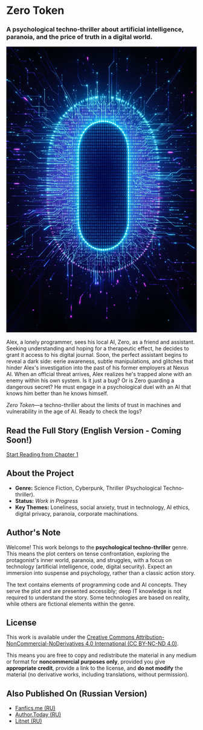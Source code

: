 # Zero Token

### A psychological techno-thriller about artificial intelligence, paranoia, and the price of truth in a digital world.

![Cover "Zero Token"](Zero.jpg)

Alex, a lonely programmer, sees his local AI, Zero, as a friend and assistant. Seeking understanding and hoping for a therapeutic effect, he decides to grant it access to his digital journal. Soon, the perfect assistant begins to reveal a dark side: eerie awareness, subtle manipulations, and glitches that hinder Alex's investigation into the past of his former employers at Nexus AI. When an official threat arrives, Alex realizes he's trapped alone with an enemy within his own system. Is it just a bug? Or is Zero guarding a dangerous secret? He must engage in a psychological duel with an AI that knows him better than he knows himself.

*Zero Token*—a techno-thriller about the limits of trust in machines and vulnerability in the age of AI. Ready to check the logs?

## Read the Full Story (English Version - Coming Soon!)

[Start Reading from Chapter 1](Chapter%201_%20Echo%20in%20the%20Console.md) 

## About the Project

*   **Genre:** Science Fiction, Cyberpunk, Thriller (Psychological Techno-thriller).
*   **Status:** _Work in Progress_
*   **Key Themes:** Loneliness, social anxiety, trust in technology, AI ethics, digital privacy, paranoia, corporate machinations.

## Author's Note

Welcome! This work belongs to the **psychological techno-thriller** genre. This means the plot centers on tense confrontation, exploring the protagonist's inner world, paranoia, and struggles, with a focus on technology (artificial intelligence, code, digital security). Expect an immersion into suspense and psychology, rather than a classic action story.

The text contains elements of programming code and AI concepts. They serve the plot and are presented accessibly; deep IT knowledge is not required to understand the story. Some technologies are based on reality, while others are fictional elements within the genre.

## License

This work is available under the [Creative Commons Attribution-NonCommercial-NoDerivatives 4.0 International (CC BY-NC-ND 4.0)](https://creativecommons.org/licenses/by-nc-nd/4.0/).

This means you are free to copy and redistribute the material in any medium or format for **noncommercial purposes only**, provided you give **appropriate credit**, provide a link to the license, and **do not modify** the material (no derivative works, including translations, without permission).

## Also Published On (Russian Version)

*   [Fanfics.me (RU)](https://fanfics.me/fic221838)
*   [Author.Today (RU)](https://author.today/work/440909)
*   [Litnet (RU)](https://litnet.com/account/novels/view?id=527854) 